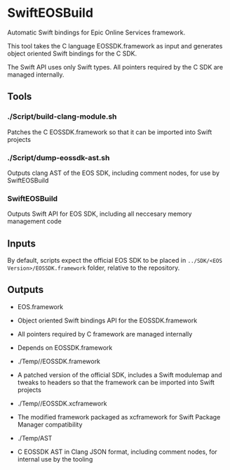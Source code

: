 # SwiftEOSBuild

Automatic Swift bindings for Epic Online Services framework.

This tool takes the C language EOSSDK.framework as input and generates object oriented Swift bindings for the C SDK.

The Swift API uses only Swift types. All pointers required by the C SDK are managed internally.

## Tools

### ./Script/build-clang-module.sh

Patches the C EOSSDK.framework so that it can be imported into Swift projects

### ./Script/dump-eossdk-ast.sh

Outputs clang AST of the EOS SDK, including comment nodes, for use by SwiftEOSBuild

### SwiftEOSBuild

Outputs Swift API for EOS SDK, including all neccesary memory management code

## Inputs

By default, scripts expect the official EOS SDK to be placed in `../SDK/<EOS Version>/EOSSDK.framework` folder, relative to the repository.

## Outputs

- EOS.framework
 - Object oriented Swift bindings API for the EOSSDK.framework
 - All pointers required by C framework are managed internally
 - Depends on EOSSDK.framework

- ./Temp/<EOS Version>/EOSSDK.framework
 - A patched version of the official SDK, includes a Swift modulemap and tweaks to headers so that the framework can be imported into Swift projects
  
- ./Temp/<EOS Version>/EOSSDK.xcframework
 - The modified framework packaged as xcframework for Swift Package Manager compatibility
  
- ./Temp/AST
 - C EOSSDK AST in Clang JSON format, including comment nodes, for internal use by the tooling

